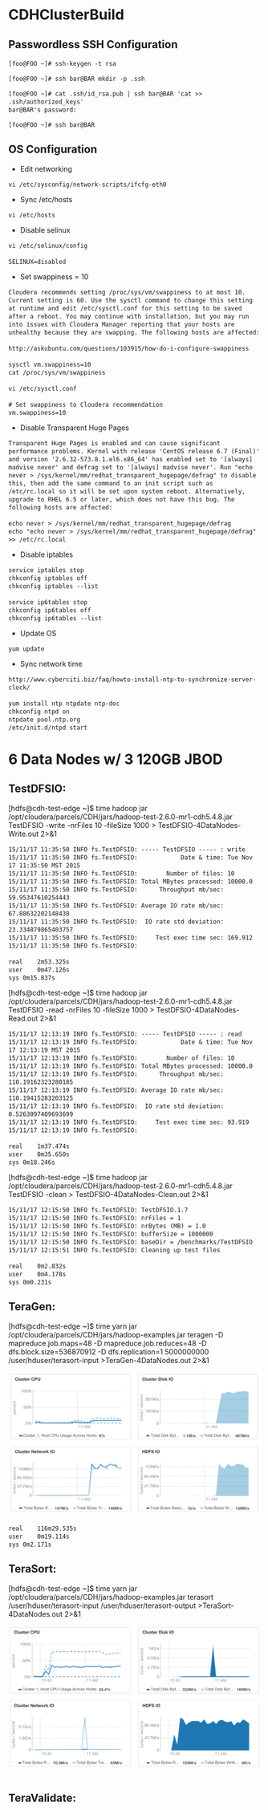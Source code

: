 # CDHClusterBuild

## Passwordless SSH Configuration

```
[foo@FOO ~]# ssh-keygen -t rsa
```
```
[foo@FOO ~]# ssh bar@BAR mkdir -p .ssh
```
```
[foo@FOO ~]# cat .ssh/id_rsa.pub | ssh bar@BAR 'cat >> .ssh/authorized_keys'
bar@BAR's password:
```
```
[foo@FOO ~]# ssh bar@BAR
```

## OS Configuration

- Edit networking
```
vi /etc/sysconfig/network-scripts/ifcfg-eth0
```
- Sync /etc/hosts
```
vi /etc/hosts
```
- Disable selinux
```
vi /etc/selinux/config

SELINUX=disabled
```
- Set swappiness = 10
```
Cloudera recommends setting /proc/sys/vm/swappiness to at most 10. Current setting is 60. Use the sysctl command to change this setting at runtime and edit /etc/sysctl.conf for this setting to be saved after a reboot. You may continue with installation, but you may run into issues with Cloudera Manager reporting that your hosts are unhealthy because they are swapping. The following hosts are affected: 

http://askubuntu.com/questions/103915/how-do-i-configure-swappiness

sysctl vm.swappiness=10
cat /proc/sys/vm/swappiness

vi /etc/sysctl.conf

# Set swappiness to Cloudera recommendation
vm.swappiness=10
```
- Disable Transparent Huge Pages
```
Transparent Huge Pages is enabled and can cause significant performance problems. Kernel with release 'CentOS release 6.7 (Final)' and version '2.6.32-573.8.1.el6.x86_64' has enabled set to '[always] madvise never' and defrag set to '[always] madvise never'. Run "echo never > /sys/kernel/mm/redhat_transparent_hugepage/defrag" to disable this, then add the same command to an init script such as /etc/rc.local so it will be set upon system reboot. Alternatively, upgrade to RHEL 6.5 or later, which does not have this bug. The following hosts are affected: 

echo never > /sys/kernel/mm/redhat_transparent_hugepage/defrag
echo "echo never > /sys/kernel/mm/redhat_transparent_hugepage/defrag" >> /etc/rc.local
```
- Disable iptables
```
service iptables stop
chkconfig iptables off
chkconfig iptables --list

service ip6tables stop
chkconfig ip6tables off
chkconfig ip6tables --list
```
- Update OS
```
yum update
```
- Sync network time
```
http://www.cyberciti.biz/faq/howto-install-ntp-to-synchronize-server-clock/

yum install ntp ntpdate ntp-doc
chkconfig ntpd on
ntpdate pool.ntp.org
/etc/init.d/ntpd start
```
# 6 Data Nodes w/ 3 120GB JBOD

## TestDFSIO:

[hdfs@cdh-test-edge ~]$ time hadoop jar /opt/cloudera/parcels/CDH/jars/hadoop-test-2.6.0-mr1-cdh5.4.8.jar TestDFSIO -write -nrFiles 10 -fileSize 1000 > TestDFSIO-4DataNodes-Write.out 2>&1

```
15/11/17 11:35:50 INFO fs.TestDFSIO: ----- TestDFSIO ----- : write
15/11/17 11:35:50 INFO fs.TestDFSIO:            Date & time: Tue Nov 17 11:35:50 MST 2015
15/11/17 11:35:50 INFO fs.TestDFSIO:        Number of files: 10
15/11/17 11:35:50 INFO fs.TestDFSIO: Total MBytes processed: 10000.0
15/11/17 11:35:50 INFO fs.TestDFSIO:      Throughput mb/sec: 59.95347610254443
15/11/17 11:35:50 INFO fs.TestDFSIO: Average IO rate mb/sec: 67.88632202148438
15/11/17 11:35:50 INFO fs.TestDFSIO:  IO rate std deviation: 23.334879865403757
15/11/17 11:35:50 INFO fs.TestDFSIO:     Test exec time sec: 169.912
15/11/17 11:35:50 INFO fs.TestDFSIO: 

real	2m53.325s
user	0m47.126s
sys	0m15.837s
```

[hdfs@cdh-test-edge ~]$ time hadoop jar /opt/cloudera/parcels/CDH/jars/hadoop-test-2.6.0-mr1-cdh5.4.8.jar TestDFSIO -read -nrFiles 10 -fileSize 1000 > TestDFSIO-4DataNodes-Read.out 2>&1

```
15/11/17 12:13:19 INFO fs.TestDFSIO: ----- TestDFSIO ----- : read
15/11/17 12:13:19 INFO fs.TestDFSIO:            Date & time: Tue Nov 17 12:13:19 MST 2015
15/11/17 12:13:19 INFO fs.TestDFSIO:        Number of files: 10
15/11/17 12:13:19 INFO fs.TestDFSIO: Total MBytes processed: 10000.0
15/11/17 12:13:19 INFO fs.TestDFSIO:      Throughput mb/sec: 110.19162323280185
15/11/17 12:13:19 INFO fs.TestDFSIO: Average IO rate mb/sec: 110.19415283203125
15/11/17 12:13:19 INFO fs.TestDFSIO:  IO rate std deviation: 0.5263097409693699
15/11/17 12:13:19 INFO fs.TestDFSIO:     Test exec time sec: 93.919
15/11/17 12:13:19 INFO fs.TestDFSIO: 

real	1m37.474s
user	0m35.650s
sys	0m18.246s
```

[hdfs@cdh-test-edge ~]$ time hadoop jar /opt/cloudera/parcels/CDH/jars/hadoop-test-2.6.0-mr1-cdh5.4.8.jar TestDFSIO -clean > TestDFSIO-4DataNodes-Clean.out 2>&1

```
15/11/17 12:15:50 INFO fs.TestDFSIO: TestDFSIO.1.7
15/11/17 12:15:50 INFO fs.TestDFSIO: nrFiles = 1
15/11/17 12:15:50 INFO fs.TestDFSIO: nrBytes (MB) = 1.0
15/11/17 12:15:50 INFO fs.TestDFSIO: bufferSize = 1000000
15/11/17 12:15:50 INFO fs.TestDFSIO: baseDir = /benchmarks/TestDFSIO
15/11/17 12:15:51 INFO fs.TestDFSIO: Cleaning up test files

real	0m2.832s
user	0m4.178s
sys	0m0.231s
```

## TeraGen:

[hdfs@cdh-test-edge ~]$ time yarn jar /opt/cloudera/parcels/CDH/jars/hadoop-examples.jar teragen -D mapreduce.job.maps=48 -D mapreduce.job.reduces=48 -D dfs.block.size=536870912 -D dfs.replication=1 5000000000 /user/hduser/terasort-input >TeraGen-4DataNodes.out 2>&1

![](https://github.com/thewertzgroup/CDHClusterBuild/blob/master/images/TeraGen-4DataNodes-RAID5-1GbE.png)

```
real	116m29.535s
user	0m19.114s
sys	0m2.171s
```

## TeraSort:

[hdfs@cdh-test-edge ~]$ time yarn jar /opt/cloudera/parcels/CDH/jars/hadoop-examples.jar terasort /user/hduser/terasort-input /user/hduser/terasort-output >TeraSort-4DataNodes.out 2>&1

![](https://github.com/thewertzgroup/CDHClusterBuild/blob/master/images/TeraSort-4DataNodes-RAID5-1GbE.png)

```
```

## TeraValidate:

